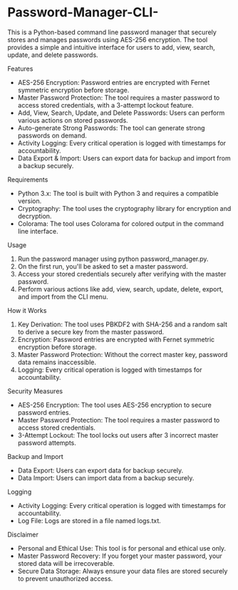 # Password-Manager-CLI-
This is a Python-based command line password manager that securely stores and manages passwords using AES-256 encryption. The tool provides a simple and intuitive interface for users to add, view, search, update, and delete passwords.

Features

- AES-256 Encryption: Password entries are encrypted with Fernet symmetric encryption before storage.
- Master Password Protection: The tool requires a master password to access stored credentials, with a 3-attempt lockout feature.
- Add, View, Search, Update, and Delete Passwords: Users can perform various actions on stored passwords.
- Auto-generate Strong Passwords: The tool can generate strong passwords on demand.
- Activity Logging: Every critical operation is logged with timestamps for accountability.
- Data Export & Import: Users can export data for backup and import from a backup securely.

Requirements

- Python 3.x: The tool is built with Python 3 and requires a compatible version.
- Cryptography: The tool uses the cryptography library for encryption and decryption.
- Colorama: The tool uses Colorama for colored output in the command line interface.

Usage

1. Run the password manager using python password_manager.py.
2. On the first run, you'll be asked to set a master password.
3. Access your stored credentials securely after verifying with the master password.
4. Perform various actions like add, view, search, update, delete, export, and import from the CLI menu.

How it Works

1. Key Derivation: The tool uses PBKDF2 with SHA-256 and a random salt to derive a secure key from the master password.
2. Encryption: Password entries are encrypted with Fernet symmetric encryption before storage.
3. Master Password Protection: Without the correct master key, password data remains inaccessible.
4. Logging: Every critical operation is logged with timestamps for accountability.

Security Measures

- AES-256 Encryption: The tool uses AES-256 encryption to secure password entries.
- Master Password Protection: The tool requires a master password to access stored credentials.
- 3-Attempt Lockout: The tool locks out users after 3 incorrect master password attempts.

Backup and Import

- Data Export: Users can export data for backup securely.
- Data Import: Users can import data from a backup securely.

Logging

- Activity Logging: Every critical operation is logged with timestamps for accountability.
- Log File: Logs are stored in a file named logs.txt.

Disclaimer

- Personal and Ethical Use: This tool is for personal and ethical use only.
- Master Password Recovery: If you forget your master password, your stored data will be irrecoverable.
- Secure Data Storage: Always ensure your data files are stored securely to prevent unauthorized access.




